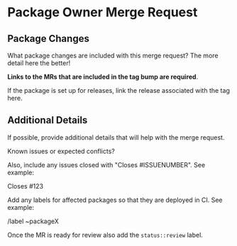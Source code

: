 # Package Owner Merge Request

## Package Changes

What package changes are included with this merge request? The more detail here the better! 

**Links to the MRs that are included in the tag bump are required**.

If the package is set up for releases, link the release associated with the tag here.

## Additional Details

If possible, provide additional details that will help with the merge request.

Known issues or expected conflicts?

Also, include any issues closed with "Closes #ISSUENUMBER". See example:

Closes #123

Add any labels for affected packages so that they are deployed in CI. See example:

/label ~packageX

Once the MR is ready for review also add the `status::review` label.
